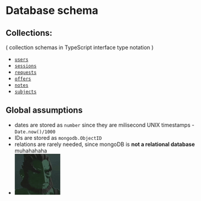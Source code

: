 # Database schema

## Collections:
( collection schemas in TypeScript interface type notation )
- [`users`](./users.md)
- [`sessions`](./sessions.md)
- [`requests`](./requests.md)
- [`offers`](./offers.md)
- [`notes`](./notes.md)
- [`subjects`](./subjects.md)


## Global assumptions
- dates are stored as `number` since they are milisecond UNIX timestamps - `Date.now()/1000`
- IDs are stored as `mongodb.ObjectID`
- relations are rarely needed, since mongoDB is **not a relational database** muhahahaha
- <img alt="laughing dziadek kuski" height="25%" src="ganondorf.gif" width="25%"/>

